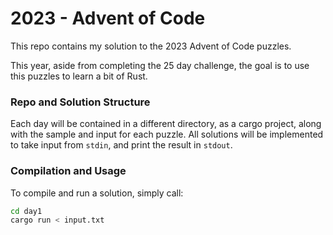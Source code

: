 # 2023 - Advent of Code

This repo contains my solution to the 2023 Advent of Code puzzles.

This year, aside from completing the 25 day challenge, the goal is to use this
puzzles to learn a bit of Rust.

### Repo and Solution Structure

Each day will be contained in a different directory, as a cargo project, along
with the sample and input for each puzzle. All solutions will be implemented to
take input from `stdin`, and print the result in `stdout`.

### Compilation and Usage

To compile and run a solution, simply call:

```bash
cd day1
cargo run < input.txt
```

